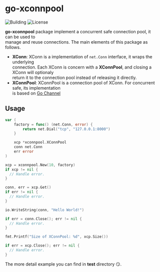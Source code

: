# go-xconnpool

![Building](https://img.shields.io/badge/building-passing-green.svg)
![License](https://img.shields.io/badge/license-MIT-blue.svg)

**go-xconnpool** package implement a concurrent safe connection pool, it can be used to     
manage and reuse connections. The main elements of this package as follows.

- **XConn**: XConn is a implementation of `net.Conn` interface, it wraps the underlying      
connection. Each XConn is concern with a **XConnPool**, and closing a XConn will optionaly    
return it to the connection pool instead of releasing it directly.    
- **XConnPool**: XConnPool is a connection pool of XConn. For concurrent safe, its implementation    
is based on [Go Channel](https://tour.golang.org/concurrency/2)

## Usage

``` go
var (
    factory = func() (net.Conn, error) {
        return net.Dial("tcp", "127.0.0.1:8000")
    }

    xcp *xconnpool.XConnPool
    conn net.Conn
    err error
)

xcp = xconnpool.New(10, factory)
if xcp != nil {
  // Handle error.
}

conn, err = xcp.Get()
if err != nil {
  // Handle error.
}

io.WriteString(conn, "Hello World!")

if err = conn.Close(); err != nil {
  // Handle error.
}

fmt.Printf("Size of XConnPool: %d", xcp.Size())

if err = xcp.Close(); err != nil {
  // Handle error.
}

```
The more detail example you can find in **test** directory :smirk:.


